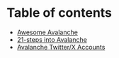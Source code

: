 # Table of contents

* [Awesome Avalanche](README.md)
* [21-steps into Avalanche](21-steps-into-avalanche.md)
* [Avalanche Twitter/X Accounts](avalanche-twitter-x-accounts.md)
